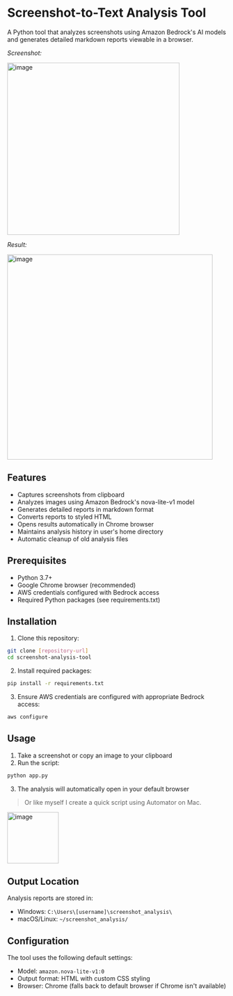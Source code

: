 # Screenshot-to-Text Analysis Tool

A Python tool that analyzes screenshots using Amazon Bedrock's AI models and generates detailed markdown reports viewable in a browser.

*Screenshot:*

<img width="396" alt="image" src="https://github.com/user-attachments/assets/40634de6-cd87-49f7-aeeb-5d07ff970446" />

*Result:*

<img width="472" alt="image" src="https://github.com/user-attachments/assets/dc419a71-c185-4867-bb1d-8dfa291ca55e" />


## Features

- Captures screenshots from clipboard
- Analyzes images using Amazon Bedrock's nova-lite-v1 model
- Generates detailed reports in markdown format
- Converts reports to styled HTML
- Opens results automatically in Chrome browser
- Maintains analysis history in user's home directory
- Automatic cleanup of old analysis files

## Prerequisites

- Python 3.7+
- Google Chrome browser (recommended)
- AWS credentials configured with Bedrock access
- Required Python packages (see requirements.txt)

## Installation

1. Clone this repository:
```bash
git clone [repository-url]
cd screenshot-analysis-tool
```

2. Install required packages:
```bash
pip install -r requirements.txt
```

3. Ensure AWS credentials are configured with appropriate Bedrock access:
```bash
aws configure
```

## Usage
1. Take a screenshot or copy an image to your clipboard
2. Run the script:
```bash
python app.py
```

3. The analysis will automatically open in your default browser

> Or like myself I create a quick script using Automator on Mac.
<img width="118" alt="image" src="https://github.com/user-attachments/assets/2af8b983-4658-4a59-99a4-ae979743efff" />


## Output Location
Analysis reports are stored in:

- Windows: ```C:\Users\[username]\screenshot_analysis\```
- macOS/Linux: ```~/screenshot_analysis/```

## Configuration
The tool uses the following default settings:

- Model: ```amazon.nova-lite-v1:0```
- Output format: HTML with custom CSS styling
- Browser: Chrome (falls back to default browser if Chrome isn't available)
